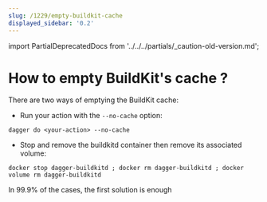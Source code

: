 ```yaml
---
slug: /1229/empty-buildkit-cache
displayed_sidebar: '0.2'
---
```

import PartialDeprecatedDocs from '../../../partials/_caution-old-version.md';

# How to empty BuildKit's cache ?

<PartialDeprecatedDocs />

There are two ways of emptying the BuildKit cache:

- Run your action with the `--no-cache` option:

```console
dagger do <your-action> --no-cache
```

- Stop and remove the buildkitd container then remove its associated volume:

```console
docker stop dagger-buildkitd ; docker rm dagger-buildkitd ; docker volume rm dagger-buildkitd
```

In 99.9% of the cases, the first solution is enough

